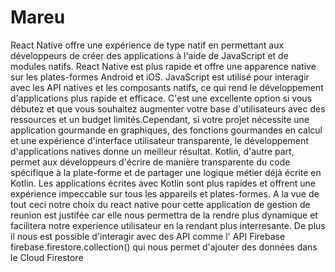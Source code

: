 # Mareu
React Native offre une expérience de type natif en permettant aux développeurs de créer des applications à l'aide de JavaScript et de modules natifs. React Native est plus rapide et offre une apparence native sur les plates-formes Android et iOS. JavaScript est utilisé pour interagir avec les API natives et les composants natifs, ce qui rend le développement d'applications plus rapide et efficace. C'est une excellente option si vous débutez et que vous souhaitez augmenter votre base d'utilisateurs avec des ressources et un budget limités.Cependant, si votre projet nécessite une application gourmande en graphiques, des fonctions gourmandes en calcul et une expérience d'interface utilisateur transparente, le développement d'applications natives donne un meilleur résultat.
Kotlin, d'autre part, permet aux développeurs d'écrire de manière transparente du code spécifique à la plate-forme et de partager une logique métier déjà écrite en Kotlin. Les applications écrites avec Kotlin sont plus rapides et offrent une expérience impeccable sur tous les appareils et plates-formes. 
A la vue de tout ceci notre choix du react native pour cette application de gestion de reunion est justifée car elle nous permettra de la rendre plus dynamique et facilitera notre experience utilisateur en la rendant plus interresante. De plus il nous est possible d'interagir avec des API comme l' API Firebase firebase.firestore.collection() qui nous permet d'ajouter des données dans le Cloud Firestore 
